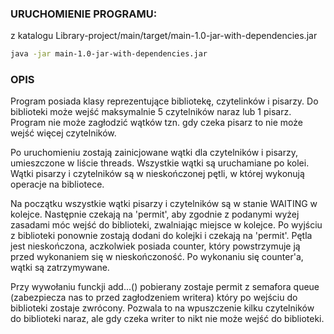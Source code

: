 ### URUCHOMIENIE PROGRAMU:
z katalogu Library-project/main/target/main-1.0-jar-with-dependencies.jar
```bash
java -jar main-1.0-jar-with-dependencies.jar
```


### OPIS
Program posiada klasy reprezentujące bibliotekę, czytelinków i pisarzy.
Do biblioteki może wejść maksymalnie 5 czytelników naraz lub 1 pisarz. Program nie może zagłodzić wątków tzn. gdy
czeka pisarz to nie może wejść więcej czytelników.

Po uruchomieniu zostają zainicjowane wątki dla czytelników i pisarzy, umieszczone w liście threads.
Wszystkie wątki są uruchamiane po kolei. Wątki pisarzy i czytelników są w nieskończonej pętli, w której
wykonują operacje na bibliotece.

Na początku wszystkie wątki pisarzy i czytelników są w stanie WAITING w kolejce. Następnie czekają na 'permit', aby
zgodnie z podanymi wyżej zasadami móc wejść do biblioteki, zwalniając miejsce w kolejce. Po wyjściu z biblioteki
ponownie zostają dodani do kolejki i czekają na 'permit'. Pętla jest nieskończona, aczkolwiek posiada counter, który
powstrzymuje ją przed wykonaniem się w nieskończoność. Po wykonaniu się counter'a, wątki są zatrzymywane.

Przy wywołaniu funckji add...() pobierany zostaje permit z semafora queue (zabezpiecza nas to przed zagłodzeniem writera)
który po wejściu do biblioteki zostaje zwrócony. Pozwala to na wpuszczenie kilku czytelników do biblioteki naraz, ale
gdy czeka writer to nikt nie może wejść do biblioteki.

